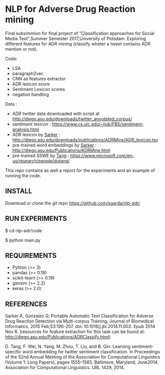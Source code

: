 # NLP for Adverse Drug Reaction mining

Final subsimmion for final project of "Classification approaches for Social Media Text",Summer Semester 2017,University of Potsdam.
Exploring different features for ADR mining (classify wheter a tweet contains ADR mention or not).

Code: 
- LSA
- paragraph2vec
- CNN as features extractor
- ADR lexicon score
- Sentiment Lexicon scores
- negation handling

Data :
- ADR twitter data downloaded with script at http://diego.asu.edu/downloads/twitter_annotated_corpus/
- sentiment lexicon : https://www.cs.uic.edu/~liub/FBS/sentiment-analysis.html
- ADR lexicon by [Sarker](#references)  : http://diego.asu.edu/downloads/publications/ADRMine/ADR_lexicon.tsv
- pre-trained word embeddings by [Sarker](#references) : http://diego.asu.edu/Publications/ADRMine.html
- pre-trained SSWE by [Tang](#references) : https://www.microsoft.com/en-us/research/people/dutang/

This repo contains as well a report for the experiments and an example of running the code.

## INSTALL

Download or clone the git repo https://github.com/sgarda/nlp-adr/

## RUN EXPERIMENTS

$ cd nlp-adr/code

$ python main.py

## REQUIREMENTS

- Pyhton (>= 3)
- pandas (>= 0.19)
- scikit-learn (>= 0.19) 
- gensim (>= 2.2) 
- keras (>= 2.0) 

## REFERENCES

Sarker A, Gonzalez G; Portable Automatic Text Classification for Adverse Drug Reaction Detection via Multi-corpus Training, Journal of Biomedical Informatics, 2015 Feb;53:196-207. doi: 10.1016/j.jbi.2014.11.002. Epub 2014 Nov 8. (resources for feature extraction for this task can be found at: http://diego.asu.edu/Publications/ADRClassify.html)

D. Tang, F. Wei, N. Yang, M. Zhou, T. Liu, and B. Qin. Learning sentiment-specific word embedding for twitter sentiment classification. In Proceedings of the 52nd Annual Meeting of the Association for Computational Linguistics (Volume 1: Long Papers), pages 1555–1565, Baltimore, Maryland, June2014. Association for Computational Linguistics. URL
1429, 2014.





